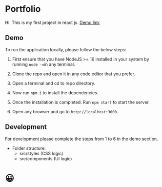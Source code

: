 # Portfolio

Hi. This is my first project in react js.
[Demo link](https://github.com/BeastyDSK/PortFolio/assets/53361004/25956988-c65e-4bb2-9bc6-ba81a4d83a91)


## Demo

To run the application locally, please follow the below steps:

1. First ensure that you have NodeJS >= 16 installed in your system by running `node -v`in any terminal.

2. Clone the repo and open it in any code editor that you prefer.

3. Open a terminal and cd to repo directory.

4. Now run `npm i` to install the dependencies.

5. Once the installation is completed. Run `npm start` to start the server.

6. Open any browser and go to `http://localhost:3000`.

## Development

For development please complete the steps from 1 to 6 in the demo section.

-   Folder structure:
    -   src/styles (CSS logic)
    -   src/components (UI logic)

# 😀

